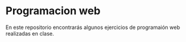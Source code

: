 # Programacion web
En este repositorio encontrarás algunos ejercicios de programaión web realizadas en clase.
